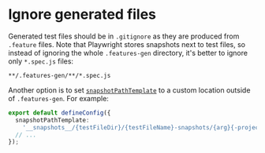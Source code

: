 # Ignore generated files

Generated test files should be in `.gitignore` as they are produced from `.feature` files. Note that Playwright stores snapshots next to test files, so instead of ignoring the whole `.features-gen` directory, it's better to ignore only `*.spec.js` files:
```
**/.features-gen/**/*.spec.js
```

Another option is to set [`snapshotPathTemplate`](https://playwright.dev/docs/api/class-testconfig#test-config-snapshot-path-template) to a custom location outside of `.features-gen`. For example:
```ts
export default defineConfig({
  snapshotPathTemplate:
    '__snapshots__/{testFileDir}/{testFileName}-snapshots/{arg}{-projectName}{-snapshotSuffix}{ext}',
  // ...  
});
```